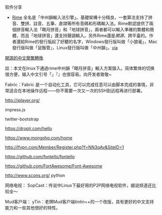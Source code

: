 软件分享

- [Rime](http://code.google.com/p/rimeime/)  全名是「中州韻輸入法引擎」。基礎架構十分精良，一套算法支持了拼音、雙拼、註音、五筆、倉頡等所有音碼和形碼輸入法。Rime默認提供了兩個拼音輸入法「朙月拼音」和「地球拼音」，兩者都可以輸入準確的繁體和簡體，而且「地球拼音」還支持聲調輸入。另外Rime還是*開源*、跨平臺的。作者還給Rime的發行版起了好聽的名字，Windows發行版叫做「小狼毫」，Mac發行版叫做「鼠鬚管」，Linux發行版叫做「中州韻」。[via](http://www.byvoid.com/blog/recommend-rime/)

[開源的中文簡繁轉換](http://www.byvoid.com/application/opencc/)

註：本文在linux下通過rime中州韻「朙月拼音」輸入方案錄入。简体繁体的切换很方便，输入中文引号「」『』也很容易。向开发者致敬~

Fabric：Fabric 是一个自动化工具，它可以完成任意可以由脚本完成的事情，非常适合在本地操作远程——你不需要一次又一次的SSH到远程再进行部署。

http://jplayer.org/

impress.js

twitter-bootstrap

https://droplr.com/hello

https://www.mongohq.com/home

http://lfvpn.com/Member/Register.php?f=NN3qAv&SiteID=1

https://github.com/fontello/fontello

https://github.com/FortAwesome/Font-Awesome

http://www.scons.org/ python

网络电视：
SopCast：传说中Linux下最好用的P2P网络电视软件，据说频道还比较全～

Mud客户端：
yTin：老牌Mud客户端tintin++的一个改版，具有更好的中文支持能力和一些其他很好的特性。
